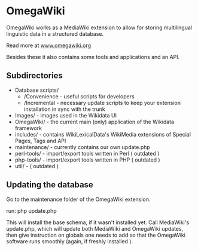 OmegaWiki
===============

OmegaWiki works as a MediaWiki extension to allow for storing multilingual linguistic data in a structured database.

Read more at www.omegawiki.org

Besides these it also contains some tools and applications and an API.

Subdirectories
--------------
- Database scripts/
	- /Convenience - useful scripts for developers
	- /Incremental - necessary update scripts to keep your extension installation in sync with the trunk
- Images/ - images used in the Wikidata UI
- OmegaWiki/ - the current main (only) application of the Wikidata framework
- includes/ - contains WikiLexicalData's WikiMedia extensions of Special Pages, Tags and API
- maintenance/ - currently contains our own update.php
- perl-tools/ - import/export tools written in Perl ( outdated )
- php-tools/ - import/export tools written in PHP ( outdated )
- util/ - ( outdated )


Updating the database
---------------------
Go to the maintenance folder of the OmegaWiki extension.

run: php update.php

This will install the base schema, if it wasn't installed yet. Call
MediaWiki's update.php, which will update both MediaWiki and OmegaWiki updates,
then give instruction on globals one needs to add so that the OmegaWiki
software runs smoothly (again, if freshly installed ).
